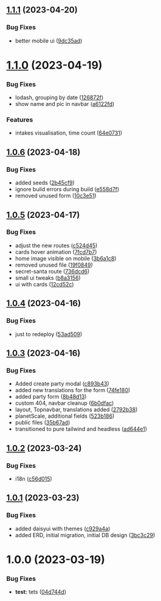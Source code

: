 ## [1.1.1](https://github.com/AndreyTodorov/secret-santa/compare/v1.1.0...v1.1.1) (2023-04-20)


### Bug Fixes

* better mobile ui ([9dc35ad](https://github.com/AndreyTodorov/secret-santa/commit/9dc35ad43a959348049ae391f838d18eb87fdea7))

# [1.1.0](https://github.com/AndreyTodorov/secret-santa/compare/v1.0.6...v1.1.0) (2023-04-19)

### Bug Fixes

- lodash, grouping by date ([126872f](https://github.com/AndreyTodorov/secret-santa/commit/126872fcdfc9ab1e521c1c76865653e1696df1bc))
- show name and pic in navbar ([a6122fd](https://github.com/AndreyTodorov/secret-santa/commit/a6122fd7faefc92eed886d89915b013cd9fb534b))

### Features

- intakes visualisation, time count ([64e0731](https://github.com/AndreyTodorov/secret-santa/commit/64e0731c870a7404dc1ba15bbed37e0de14ad4b3))

## [1.0.6](https://github.com/AndreyTodorov/secret-santa/compare/v1.0.5...v1.0.6) (2023-04-18)

### Bug Fixes

- added seeds ([2b45cf9](https://github.com/AndreyTodorov/secret-santa/commit/2b45cf93bda414f3e7ab851cd399b5eda0c33397))
- ignore build errors during build ([e558d7f](https://github.com/AndreyTodorov/secret-santa/commit/e558d7ff134eeb0b966b45cf2a58aba360e1dc4f))
- removed unused form ([10c3e51](https://github.com/AndreyTodorov/secret-santa/commit/10c3e5155d5dbc2e90cd3d8a18ed2e6e17b32ab2))

## [1.0.5](https://github.com/AndreyTodorov/secret-santa/compare/v1.0.4...v1.0.5) (2023-04-17)

### Bug Fixes

- adjust the new routes ([c524d45](https://github.com/AndreyTodorov/secret-santa/commit/c524d45bfa00d3ca6f7401a54cf857d995c7952f))
- cards hover animation ([7fcd7b7](https://github.com/AndreyTodorov/secret-santa/commit/7fcd7b773fc42639ea8699d7d25b41185951f8fd))
- home image visible on mobile ([3b6a1c8](https://github.com/AndreyTodorov/secret-santa/commit/3b6a1c84a1293e8cce1989c009197e909b5888c8))
- removed unused file ([19f0849](https://github.com/AndreyTodorov/secret-santa/commit/19f0849510dbce195cfadff51296b7b6604f4263))
- secret-santa route ([736dcd6](https://github.com/AndreyTodorov/secret-santa/commit/736dcd6a730281a128694f918971d2556aa3a568))
- small ui tweaks ([b8a3156](https://github.com/AndreyTodorov/secret-santa/commit/b8a3156c88f6b216332530ea85278cc181c0885c))
- ui with cards ([12cd52c](https://github.com/AndreyTodorov/secret-santa/commit/12cd52c292d3e15b35deac70250b81be87d90a55))

## [1.0.4](https://github.com/AndreyTodorov/secret-santa/compare/v1.0.3...v1.0.4) (2023-04-16)

### Bug Fixes

- just to redeploy ([53ad509](https://github.com/AndreyTodorov/secret-santa/commit/53ad50936475fcc18fe726365b3389be1470a439))

## [1.0.3](https://github.com/AndreyTodorov/secret-santa/compare/v1.0.2...v1.0.3) (2023-04-16)

### Bug Fixes

- Added create party modal ([c893b43](https://github.com/AndreyTodorov/secret-santa/commit/c893b43fd609b4751bf55775e9ee4c2e3270e9cb))
- added new translations for the form ([74fe180](https://github.com/AndreyTodorov/secret-santa/commit/74fe18092f683eb77944c45c30f90d45cf71d726))
- added party form ([8b48d13](https://github.com/AndreyTodorov/secret-santa/commit/8b48d138f3e6db535073e02c935b73cafbd9da01))
- custom 404, navbar cleanup ([6b0dfac](https://github.com/AndreyTodorov/secret-santa/commit/6b0dfac75c1951ca4127234adf254f478c02d4ef))
- layout, Topnavbar, translations added ([2792b38](https://github.com/AndreyTodorov/secret-santa/commit/2792b38a064095c6c6235f845efebcb414d9d708))
- planetScale, additional fields ([523b186](https://github.com/AndreyTodorov/secret-santa/commit/523b1861b30d7e9d45a04e44fe17309a4213ff77))
- public files ([35b67ad](https://github.com/AndreyTodorov/secret-santa/commit/35b67ad9ff4dd7b3f7c55e1054808ab9d65e39e0))
- transitioned to pure tailwind and headless ([ad644e1](https://github.com/AndreyTodorov/secret-santa/commit/ad644e12b0dc5f17ff24f2d0faf3ea4b51aee6ed))

## [1.0.2](https://github.com/AndreyTodorov/secret-santa/compare/v1.0.1...v1.0.2) (2023-03-24)

### Bug Fixes

- i18n ([c56d015](https://github.com/AndreyTodorov/secret-santa/commit/c56d01533df9bd9b9fe50d12babbb8d6df04e8d5))

## [1.0.1](https://github.com/AndreyTodorov/secret-santa/compare/v1.0.0...v1.0.1) (2023-03-23)

### Bug Fixes

- added daisyui with themes ([c929a4a](https://github.com/AndreyTodorov/secret-santa/commit/c929a4a039922fa1fd71c3139d17f36da68fe3d0))
- added ERD, initial migration, initial DB design ([3bc3c29](https://github.com/AndreyTodorov/secret-santa/commit/3bc3c29d6789335952d91ae4cdb76002d53d7c0d))

# 1.0.0 (2023-03-19)

### Bug Fixes

- **test:** tets ([04d744d](https://github.com/AndreyTodorov/secret-santa/commit/04d744d80a5fbcc8c2082d7f75cf2ef4d0ab9aa0))
